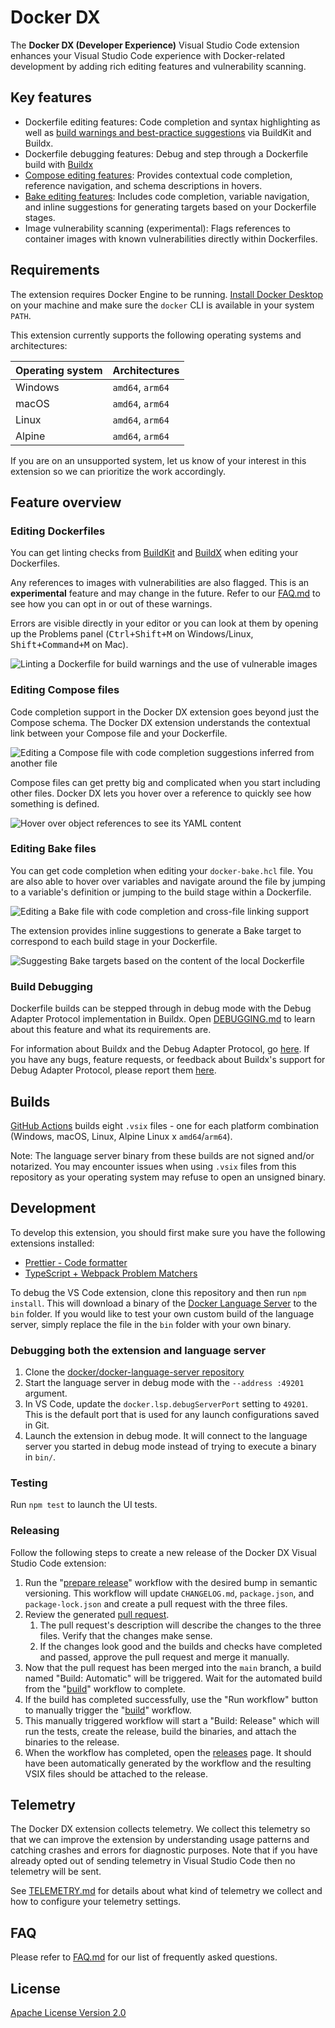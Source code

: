 # Docker DX

The **Docker DX (Developer Experience)** Visual Studio Code extension enhances your Visual Studio Code experience with Docker-related development by adding rich editing features and vulnerability scanning.

## Key features

- Dockerfile editing features: Code completion and syntax highlighting as well as [build warnings and best-practice suggestions](https://docs.docker.com/reference/build-checks/) via BuildKit and Buildx.
- Dockerfile debugging features: Debug and step through a Dockerfile build with [Buildx](https://github.com/docker/buildx)
- [Compose editing features](https://docs.docker.com/compose/): Provides contextual code completion, reference navigation, and schema descriptions in hovers.
- [Bake editing features](https://docs.docker.com/build/bake/): Includes code completion, variable navigation, and inline suggestions for generating targets based on your Dockerfile stages.
- Image vulnerability scanning (experimental): Flags references to container images with known vulnerabilities directly within Dockerfiles.

## Requirements

The extension requires Docker Engine to be running. [Install Docker Desktop](https://www.docker.com/get-started/) on your machine and make sure the `docker` CLI is available in your system `PATH`.

This extension currently supports the following operating systems and architectures:

| Operating system | Architectures    |
| ---------------- | ---------------- |
| Windows          | `amd64`, `arm64` |
| macOS            | `amd64`, `arm64` |
| Linux            | `amd64`, `arm64` |
| Alpine           | `amd64`, `arm64` |

If you are on an unsupported system, let us know of your interest in this extension so we can prioritize the work accordingly.

## Feature overview

### Editing Dockerfiles

You can get linting checks from [BuildKit](https://github.com/moby/buildkit) and [BuildX](https://github.com/docker/buildx) when editing your Dockerfiles.

Any references to images with vulnerabilities are also flagged. This is an **experimental** feature and may change in the future. Refer to our [FAQ.md](./FAQ.md) to see how you can opt in or out of these warnings.

Errors are visible directly in your editor or you can look at them by opening up the Problems panel (<kbd>Ctrl+Shift+M</kbd> on Windows/Linux, <kbd>Shift+Command+M</kbd> on Mac).

![Linting a Dockerfile for build warnings and the use of vulnerable images](resources/readme/dockerfile-problems.png)

### Editing Compose files

Code completion support in the Docker DX extension goes beyond just the Compose schema. The Docker DX extension understands the contextual link between your Compose file and your Dockerfile.

![Editing a Compose file with code completion suggestions inferred from another file](resources/readme/docker-compose-code-completion.png)

Compose files can get pretty big and complicated when you start including other files. Docker DX lets you hover over a reference to quickly see how something is defined.

![Hover over object references to see its YAML content](resources/readme/docker-compose-hover.png)

### Editing Bake files

You can get code completion when editing your `docker-bake.hcl` file. You are also able to hover over variables and navigate around the file by jumping to a variable's definition or jumping to the build stage within a Dockerfile.

![Editing a Bake file with code completion and cross-file linking support](resources/readme/docker-bake-editing.png)

The extension provides inline suggestions to generate a Bake target to correspond to each build stage in your Dockerfile.

![Suggesting Bake targets based on the content of the local Dockerfile](resources/readme/docker-bake-inline-completion.png)

### Build Debugging

Dockerfile builds can be stepped through in debug mode with the Debug Adapter Protocol implementation in Buildx. Open [DEBUGGING.md](./DEBUGGING.md) to learn about this feature and what its requirements are.

For information about Buildx and the Debug Adapter Protocol, go [here](https://github.com/docker/buildx/blob/master/docs/dap.md). If you have any bugs, feature requests, or feedback about Buildx's support for Debug Adapter Protocol, please report them [here](https://github.com/docker/buildx/issues/new/choose).

## Builds

[GitHub Actions](https://github.com/docker/vscode-extension/actions) builds eight `.vsix` files - one for each platform combination (Windows, macOS, Linux, Alpine Linux x `amd64`/`arm64`).

Note: The language server binary from these builds are not signed and/or notarized. You may encounter issues when using `.vsix` files from this repository as your operating system may refuse to open an unsigned binary.

## Development

To develop this extension, you should first make sure you have the following extensions installed:

- [Prettier - Code formatter](https://marketplace.visualstudio.com/items?itemName=esbenp.prettier-vscode)
- [TypeScript + Webpack Problem Matchers](https://marketplace.visualstudio.com/items?itemName=amodio.tsl-problem-matcher)

To debug the VS Code extension, clone this repository and then run `npm install`. This will download a binary of the [Docker Language Server](https://github.com/docker/docker-language-server/releases) to the `bin` folder. If you would like to test your own custom build of the language server, simply replace the file in the `bin` folder with your own binary.

### Debugging both the extension and language server

1. Clone the [docker/docker-language-server repository](https://github.com/docker/docker-language-server)
2. Start the language server in debug mode with the `--address :49201` argument.
3. In VS Code, update the `docker.lsp.debugServerPort` setting to `49201`. This is the default port that is used for any launch configurations saved in Git.
4. Launch the extension in debug mode. It will connect to the language server you started in debug mode instead of trying to execute a binary in `bin/`.

### Testing

Run `npm test` to launch the UI tests.

### Releasing

Follow the following steps to create a new release of the Docker DX Visual Studio Code extension:

1. Run the "[prepare release](https://github.com/docker/vscode-extension/actions/workflows/prepare-release.yml)" workflow with the desired bump in semantic versioning. This workflow will update `CHANGELOG.md`, `package.json`, and `package-lock.json` and create a pull request with the three files.
2. Review the generated [pull request](https://github.com/docker/vscode-extension/pulls).
   1. The pull request's description will describe the changes to the three files. Verify that the changes make sense.
   2. If the changes look good and the builds and checks have completed and passed, approve the pull request and merge it manually.
3. Now that the pull request has been merged into the `main` branch, a build named "Build: Automatic" will be triggered. Wait for the automated build from the "[build](https://github.com/docker/vscode-extension/actions/workflows/build.yml)" workflow to complete.
4. If the build has completed successfully, use the "Run workflow" button to manually trigger the "[build](https://github.com/docker/vscode-extension/actions/workflows/build.yml)" workflow.
5. This manually triggered workflow will start a "Build: Release" which will run the tests, create the release, build the binaries, and attach the binaries to the release.
6. When the workflow has completed, open the [releases](https://github.com/docker/vscode-extension/releases) page. It should have been automatically generated by the workflow and the resulting VSIX files should be attached to the release.

## Telemetry

The Docker DX extension collects telemetry. We collect this telemetry so that we can improve the extension by understanding usage patterns and catching crashes and errors for diagnostic purposes. Note that if you have already opted out of sending telemetry in Visual Studio Code then no telemetry will be sent.

See [TELEMETRY.md](./TELEMETRY.md) for details about what kind of telemetry we collect and how to configure your telemetry settings.

## FAQ

Please refer to [FAQ.md](./FAQ.md) for our list of frequently asked questions.

## License

[Apache License Version 2.0](./LICENSE)
